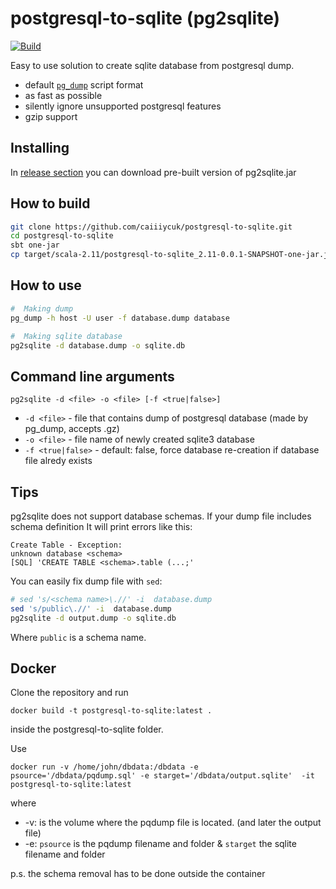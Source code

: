 # postgresql-to-sqlite (pg2sqlite)
[![Build](https://github.com/caiiiycuk/postgresql-to-sqlite/actions/workflows/build.yml/badge.svg)](https://github.com/caiiiycuk/postgresql-to-sqlite/actions/workflows/build.yml)

Easy to use solution to create sqlite database from postgresql dump.

* default [`pg_dump`](http://www.postgresql.org/docs/9.4/static/app-pgdump.html) script format
* as fast as possible
* silently ignore unsupported postgresql features
* gzip support

## Installing

In [release section](https://github.com/caiiiycuk/postgresql-to-sqlite/releases/) you can download pre-built version of pg2sqlite.jar

## How to build
```sh
git clone https://github.com/caiiiycuk/postgresql-to-sqlite.git
cd postgresql-to-sqlite
sbt one-jar
cp target/scala-2.11/postgresql-to-sqlite_2.11-0.0.1-SNAPSHOT-one-jar.jar pg2sqlite.jar
```

## How to use

```sh
#  Making dump
pg_dump -h host -U user -f database.dump database

#  Making sqlite database
pg2sqlite -d database.dump -o sqlite.db
```

## Command line arguments

`pg2sqlite -d <file> -o <file> [-f <true|false>]`

* `-d <file>` - file that contains dump of postgresql database (made by pg_dump, accepts .gz)
* `-o <file>` - file name of newly created sqlite3 database
* `-f <true|false>` - default: false, force database re-creation if database file alredy exists

## Tips

pg2sqlite does not support database schemas. If your dump file includes schema definition It will print errors like this:
```
Create Table - Exception:
unknown database <schema>
[SQL] 'CREATE TABLE <schema>.table (...;'
```
You can easily fix dump file with `sed`:
```sh
# sed 's/<schema name>\.//' -i  database.dump
sed 's/public\.//' -i  database.dump
pg2sqlite -d output.dump -o sqlite.db
```
Where `public` is a schema name.

## Docker

Clone the repository and run 
```
docker build -t postgresql-to-sqlite:latest .
```
inside the postgresql-to-sqlite folder.

Use 
```
docker run -v /home/john/dbdata:/dbdata -e psource='/dbdata/pqdump.sql' -e starget='/dbdata/output.sqlite'  -it postgresql-to-sqlite:latest
```
where
- -v: is the volume where the pqdump file is located. (and later the output file)
- -e: `psource` is the pqdump filename and folder & `starget` the sqlite filename and folder

p.s. the schema removal has to be done outside the container
